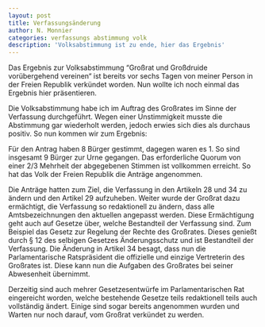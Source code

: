 ```yaml
---
layout: post
title: Verfassungsänderung
author: N. Monnier
categories: verfassungs abstimmung volk
description: 'Volksabstimmung ist zu ende, hier das Ergebnis'
---
```

Das Ergebnis zur Volksabstimmung “Großrat und Großdruide vorübergehend vereinen“ ist bereits vor sechs Tagen von meiner Person in der Freien Republik verkündet worden. Nun wollte ich noch einmal das Ergebnis hier präsentieren.

Die Volksabstimmung habe ich im Auftrag des Großrates im Sinne der Verfassung durchgeführt. Wegen einer Unstimmigkeit musste die Abstimmung gar wiederholt werden, jedoch erwies sich dies als durchaus positiv. So nun kommen wir zum Ergebnis:

Für den Antrag haben 8 Bürger gestimmt, dagegen waren es 1. So sind insgesamt 9 Bürger zur Urne gegangen. Das erforderliche Quorum von einer 2/3 Mehrheit der abgegebenen Stimmen ist vollkommen erreicht. So hat das Volk der Freien Republik die Anträge angenommen.

Die Anträge hatten zum Ziel, die Verfassung in den Artikeln 28 und 34 zu ändern und den Artikel 29 aufzuheben. Weiter wurde der Großrat dazu ermächtigt, die Verfassung so redaktionell zu ändern, dass alle Amtsbezeichnungen den aktuellen angepasst werden. Diese Ermächtigung geht auch auf Gesetze über, welche Bestandteil der Verfassung sind. Zum Beispiel das Gesetz zur Regelung der Rechte des Großrates. Dieses genießt durch § 12 des selbigen Gesetzes Änderungsschutz und ist Bestandteil der Verfassung. Die Änderung in Artikel 34 besagt, dass nun die Parlamentarische Ratspräsident die offizielle und einzige Vertreterin des Großrates ist. Diese kann nun die Aufgaben des Großrates bei seiner Abwesenheit übernimmt.

Derzeitig sind auch mehrer Gesetzesentwürfe im Parlamentarischen Rat eingereicht worden, welche bestehende Gesetze teils redaktionell teils auch vollständig ändert. Einige sind sogar bereits angenommen wurden und Warten nur noch darauf, vom Großrat verkündet zu werden.
